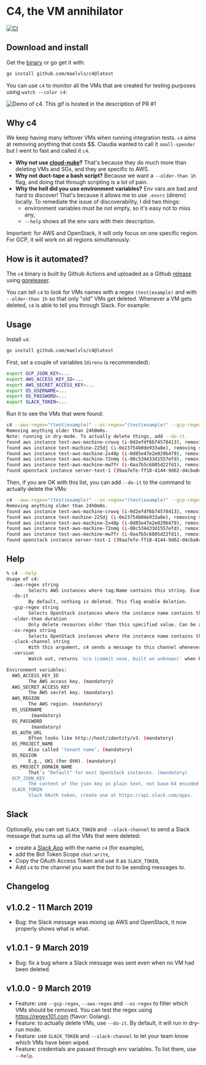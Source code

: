 # C4, the VM annihilator

[![CI](https://github.com/maelvls/c4/workflows/CI/badge.svg)](https://github.com/maelvls/c4/actions)

## Download and install

Get the [binary](https://github.com/maelvls/c4/releases) or go get it
with:

```sh
go install github.com/maelvls/c4@latest
```

You can use `c4` to monitor all the VMs that are created for testing
purposes using `watch --color c4`:

![Demo of c4. This gif is hosted in the description of PR #1](https://user-images.githubusercontent.com/2195781/77187108-3ef3d680-6ad4-11ea-986a-eff98cda5b20.gif)

## Why c4

We keep having many leftover VMs when running integration tests. `c4` aims
at removing anything that costs $$. Claudia wanted to call it
`small-spender` but I went to fast and called it `c4`.

- **Why not use [cloud-nuke](https://github.com/gruntwork-io/cloud-nuke)?**
  That's because they do much more than deleting VMs and SGs, and they are
  specific to AWS.
- **Why not duct-tape a bash script?** Because we want a `--older-than 1h`
  flag, and doing that through scripting is a lot of pain.
- **Why the hell did you use environment variables?** Env vars are bad and
  hard to discover! That's because it allows me to use `.envrc` (direnv)
  locally. To remediate the issue of discoverability, I did two things:
  - environment variables must be not empty, so it's easy not to miss any,
  - `--help` shows all the env vars with their description.

Important: for AWS and OpenStack, it will only focus on one specific
region. For GCP, it will work on all regions simultanously.

## How is it automated?

The `c4` binary is built by Github Actions and uploaded as a Github
[release](https://github.com/maelvls/c4/releases) using
[goreleaser](https://github.com/goreleaser/goreleaser).

You can tell `c4` to look for VMs names with a regex `(test|example)` and
with `--older-than 1h` so that only "old" VMs get deleted. Whenever a VM
gets deleted, `c4` is able to tell you through Slack. For example:

## Usage

Install `v4`:

```sh
go install github.com/maelvls/c4@latest
```

First, set a couple of variables (`direnv` is recommended):

```sh
export GCP_JSON_KEY=...
export AWS_ACCESS_KEY_ID=...
export AWS_SECRET_ACCESS_KEY=...
export OS_USERNAME=...
export OS_PASSWORD=...
export SLACK_TOKEN=...
```

Run it to see the VMs that were found:

```sh
c4 --aws-regex="(test|example)" --os-regex="(test|example)" --gcp-regex="(test|example)" --older-than=1h --slack-channel=test-channel
Removing anything older than 24h0m0s.
Note: running in dry-mode. To actually delete things, add --do-it.
found aws instance test-aws-machine-crwvq (i-0d2efdf6b74578413), removing since age is 171h17m33.371533s
found aws instance test-machine-225dj (i-0e23754b0de933a8e), removing since age is 216h0m13.371556s
found aws instance test-aws-machine-2x48p (i-0d85e47e2e029b479), removing since age is 192h39m34.371561s
found aws instance test-aws-machine-72nmq (i-08c534433d1557efd), removing since age is 215h48m52.371565s
found aws instance test-aws-machine-mw7fr (i-0aa7b5c6805d22fd1), removing since age is 188h10m19.371569s
found openstack instance server-test-1 (39aa7efe-ff18-4144-9d62-d4cba84dbd47), keeping it since age is 2m37.175715s
```

Then, if you are OK with this list, you can add `--do-it` to the command to
actually delete the VMs:

```sh
c4 --aws-regex="(test|example)" --os-regex="(test|example)" --gcp-regex="(test|example)" --do-it --older-than=1h --slack-channel=test-channel
Removing anything older than 24h0m0s.
found aws instance test-aws-machine-crwvq (i-0d2efdf6b74578413), removing since age is 171h17m33.371533s
found aws instance test-machine-225dj (i-0e23754b0de933a8e), removing since age is 216h0m13.371556s
found aws instance test-aws-machine-2x48p (i-0d85e47e2e029b479), removing since age is 192h39m34.371561s
found aws instance test-aws-machine-72nmq (i-08c534433d1557efd), removing since age is 215h48m52.371565s
found aws instance test-aws-machine-mw7fr (i-0aa7b5c6805d22fd1), removing since age is 188h10m19.371569s
found openstack instance server-test-1 (39aa7efe-ff18-4144-9d62-d4cba84dbd47), keeping it since age is 2m37.175715s
```

## Help

```sh
% c4 --help
Usage of c4:
  -aws-regex string
    	Selects AWS instances where tag:Name contains this string. Example: (test|example) (default ".*")
  -do-it
    	By default, nothing is deleted. This flag enable deletion.
  -gcp-regex string
    	Selects OpenStack instances where the instance name contains this string. Example: (test|example) (default ".*")
  -older-than duration
    	Only delete resources older than this specified value. Can be any valid Go duration, such as 10m or 8h. (default 24h0m0s)
  -os-regex string
    	Selects OpenStack instances where the instance name contains this string. Example: (test|example) (default ".*")
  -slack-channel string
    	With this argument, c4 sends a message to this channel whenever VMs are deleted (doesn't send anything when this flag isn't passed). Requires SLACK_TOKEN to be set.
  -version
    	Watch out, returns 'n/a (commit none, built on unknown)' when built with 'go get'.

Environment variables:
  AWS_ACCESS_KEY_ID
    	The AWS access key. (mandatory)
  AWS_SECRET_ACCESS_KEY
    	The AWS secret key. (mandatory)
  AWS_REGION
    	The AWS region. (mandatory)
  OS_USERNAME
    	 (mandatory)
  OS_PASSWORD
    	 (mandatory)
  OS_AUTH_URL
    	Often looks like http://host/identity/v3. (mandatory)
  OS_PROJECT_NAME
    	Also called 'tenant name'. (mandatory)
  OS_REGION
    	E.g., UK1 (for OVH). (mandatory)
  OS_PROJECT_DOMAIN_NAME
    	That's "Default" for most OpenStack instances. (mandatory)
  GCP_JSON_KEY
    	The content of the json key in plain text, not base-64 encoded. (mandatory)
  SLACK_TOKEN
    	Slack OAuth token, create one at https://api.slack.com/apps.
```

## Slack

Optionally, you can set `SLACK_TOKEN` and `--slack-channel` to send a Slack
message that sums up all the VMs that were deleted:

- create a [Slack App](https://api.slack.com/apps/) with the name `c4` (for
  example),
- add the Bot Token Scope `chat:write`,
- Copy the OAuth Access Token and use it as `SLACK_TOKEN`,
- Add `c4` to the channel you want the bot to be sending messages to.

## Changelog

## v1.0.2 - 11 March 2019

- Bug: the Slack message was mixing up AWS and OpenStack, it now properly
  shows what is what.

## v1.0.1 - 9 March 2019

- Bug: fix a bug where a Slack message was sent even when no VM had been
  deleted.

## v1.0.0 - 9 March 2019

- Feature: use `--gcp-regex`, `--aws-regex` and `--os-regex` to filter
  which VMs should be removed. You can test the regex using
  <https://regex101.com> (flavor: Golang).
- Feature: to actually delete VMs, use `--do-it`. By default, it will run
  in dry-run mode.
- Feature: use `SLACK_TOKEN` and `--slack-channel` to let your team know
  which VMs have been wiped.
- Feature: credentials are passed through env variables. To list them, use
  `--help`.
